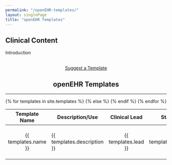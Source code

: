```yaml
---
permalink: "/openEHR-templates/"
layout: singlePage
title: "openEHR Templates"
---
```

<section class="bg-primary text-white" id="about">
      <div class="container text-center">
        <h2 class="mb-4">Clinical Content</h2>
        <p align="left">Introduction</p><br>
		<center><a class="btn btn-light btn-xl" href="mailto:info@apperta.org">Suggest a Template</a></center>
    </div>
</section>
<section id="openEHR-templates">
      <div class="container">
        <div class="row">
          <div class="col-lg-12">
            <center><h2 class="section-heading">openEHR Templates</h2>
            <hr class="my-4"></center>
  	<div style="overflow-x:auto;">	
         <table id="project" class="table table-striped table-bordered display responsive no-wrap" style="width:100%">
        <thead>
            <tr>
                <th>Template Name</th>
                <th>Description/Use</th>
                <th>Clinical Lead</th>
				<th>Status</th>
                <th>CKM Link</th>
                <th><i class="fab fa-github"></i> Git Location</th>
                <th>Key Words</th>
            </tr>
        </thead>
        <tbody>
        {% for templates in site.templates %}
            <tr>
                <td style="text-align:center; vertical-align:middle">{{ templates.name }}</td>
                <td><p>{{ templates.description }}</p></td>
                <td style="text-align:center; vertical-align:middle">{{ templates.lead }}</td>    
            <td style="text-align:center; vertical-align:middle">{{ templates.status }}</td>  
                <td style="text-align:center; vertical-align:middle">
                {% if templates.ckm == null %}
                {% else %}
                <a href="{{ templates.ckm }}"><i class="fas fa-globe fa-2x"></i></a>
                {% endif %}
                </td>
                <td style="text-align:center; vertical-align:middle">
                {% if templates.git == null %}
                </td>
                {% else %}
                <a href="{{ templates.git }}" target="_blank"><i class="fab fa-github fa-2x"></i></a>
                {% endif %}
                </td>
                <td>{{ templates.keywords }}</td>
            </tr>
        {% endfor %}
    </tbody>
</table>
</div>        
      </div>
	  </div>
	  </div>
    </section>